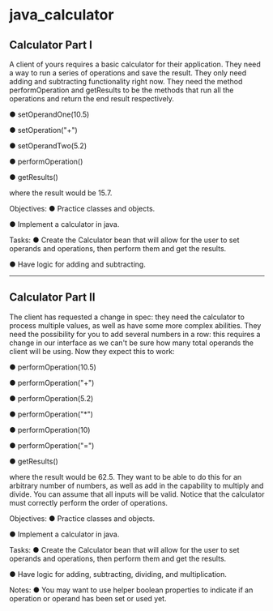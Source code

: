 # java_calculator

## Calculator Part I
A client of yours requires a basic calculator for their application. They need a way to run a series of operations and save the result. They only need adding and subtracting functionality right now. They need the method performOperation and getResults to be the methods that run all the operations and return the end result respectively.

● setOperandOne(10.5)

● setOperation("+")

● setOperandTwo(5.2)

● performOperation()

● getResults()

where the result would be 15.7.

Objectives:
● Practice classes and objects.

● Implement a calculator in java.

Tasks:
● Create the Calculator bean that will allow for the user to set operands and operations, then perform them and get the results.

● Have logic for adding and subtracting.

---

## Calculator Part II
The client has requested a change in spec: they need the calculator to process multiple values, as well as have some more complex abilities. They need the possibility for you to add several numbers in a row: this requires a change in our interface as we can't be sure how many total operands the client will be using. Now they expect this to work:

● performOperation(10.5)

● performOperation("+")

● performOperation(5.2)

● performOperation("*")

● performOperation(10)

● performOperation("=")

● getResults()

where the result would be 62.5. They want to be able to do this for an arbitrary number of numbers, as well as add in the capability to multiply and divide. You can assume that all inputs will be valid. Notice that the calculator must correctly perform the order of operations.

Objectives:
● Practice classes and objects.

● Implement a calculator in java.

Tasks:
● Create the Calculator bean that will allow for the user to set operands and operations, then perform them and get the results.

● Have logic for adding, subtracting, dividing, and multiplication.

Notes:
● You may want to use helper boolean properties to indicate if an operation or operand has been set or used yet.
